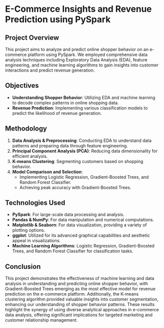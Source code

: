 # E-Commerce Insights and Revenue Prediction using PySpark

## Project Overview
This project aims to analyze and predict online shopper behavior on an e-commerce platform using PySpark. We employed comprehensive data analysis techniques including Exploratory Data Analysis (EDA), feature engineering, and machine learning algorithms to gain insights into customer interactions and predict revenue generation.

## Objectives
- **Understanding Shopper Behavior**: Utilizing EDA and machine learning to decode complex patterns in online shopping data.
- **Revenue Prediction**: Implementing various classification models to predict the likelihood of revenue generation.

## Methodology
1. **Data Analysis & Preprocessing**: Conducting EDA to understand data patterns and preparing data through feature engineering.
2. **Principal Component Analysis (PCA)**: Reducing data dimensionality for efficient analysis.
3. **K-means Clustering**: Segmenting customers based on shopping behavior.
4. **Model Comparison and Selection**:
   - Implementing Logistic Regression, Gradient-Boosted Trees, and Random Forest Classifier.
   - Achieving peak accuracy with Gradient-Boosted Trees.

## Technologies Used
- **PySpark**: For large-scale data processing and analysis.
- **Pandas & NumPy**: For data manipulation and numerical computations.
- **Matplotlib & Seaborn**: For data visualization, providing a variety of plotting options.
- **ggplot**: Utilized for its advanced graphical capabilities and aesthetic appeal in visualizations.
- **Machine Learning Algorithms**: Logistic Regression, Gradient-Boosted Trees, and Random Forest Classifier for classification tasks.

## Conclusion
This project demonstrates the effectiveness of machine learning and data analysis in understanding and predicting online shopper behavior, with Gradient-Boosted Trees emerging as the most effective model for revenue prediction on the e-commerce platform. Additionally, the K-means clustering algorithm provided valuable insights into customer segmentation, enhancing our understanding of shopper behavior patterns. These results highlight the synergy of using diverse analytical approaches in e-commerce data analysis, offering significant implications for targeted marketing and customer relationship management.

